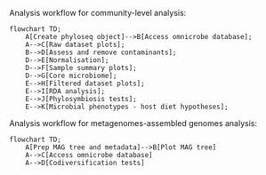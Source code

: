 Analysis workflow for community-level analysis:
```mermaid
flowchart TD;
    A[Create phyloseq object]-->B[Access omnicrobe database];
    A-->C[Raw dataset plots];
    B-->D[Assess and remove contaminants];
    D-->E[Normalisation];
    D-->F[Sample summary plots];
    D-->G[Core microbiome];
    E-->H[Filtered dataset plots];
    E-->I[RDA analysis];
    E-->J[Phylosymbiosis tests];
    E-->K[Microbial phenotypes - host diet hypotheses];
```

Analysis workflow for metagenomes-assembled genomes analysis:

```mermaid
flowchart TD;
    A[Prep MAG tree and metadata]-->B[Plot MAG tree]
    A-->C[Access omnicrobe database]
    A-->D[Codiversification tests]
```
